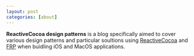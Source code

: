```yaml
---
layout: post
categories: [about]
---
```


**ReactiveCocoa design patterns** is a blog specifically aimed to cover various design patterns and particular soultions using [ReactiveCocoa] and [FRP] when buidling iOS and MacOS applications. 


[ReactiveCocoa]:https://github.com/ReactiveCocoa/ReactiveCocoa
[FRP]:http://en.wikipedia.org/wiki/Functional_reactive_programming
